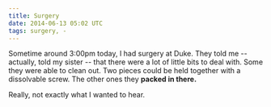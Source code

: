 ```yaml
---
title: Surgery
date: 2014-06-13 05:02 UTC
tags: surgery, -
---
```


Sometime around 3:00pm today, I had surgery at Duke. They told me -- actually, told my sister -- that there were a lot of little bits to deal with. Some they were able to clean out. Two pieces could be held together with a dissolvable screw. The other ones they **packed in there.**

Really, not exactly what I wanted to hear.
